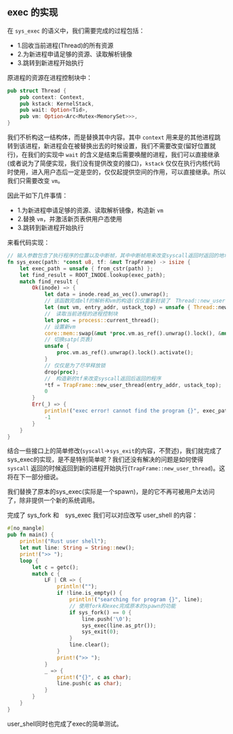 ## exec 的实现

在 `sys_exec` 的语义中，我们需要完成的过程包括：
* 1.回收当前进程(Thread)的所有资源
* 2.为新进程申请足够的资源、读取解析镜像
* 3.跳转到新进程开始执行

原进程的资源在进程控制块中：

```rust
pub struct Thread {
    pub context: Context,
    pub kstack: KernelStack,
    pub wait: Option<Tid>,
    pub vm: Option<Arc<Mutex<MemorySet>>>,
}
```

我们不析构这一结构体，而是替换其中内容。其中 `context` 用来是的其他进程跳转到该进程，新进程会在被替换出去的时候设置，我们不需要改变(留好位置就行)，在我们的实现中 `wait` 的含义是结束后需要唤醒的进程，我们可以直接继承(或者说为了简便实现，我们没有提供改变的接口)，`kstack` 仅仅在执行内核代码时使用，进入用户态后一定是空的，仅仅起提供空间的作用，可以直接继承。所以我们只需要改变 `vm`。

因此干如下几件事情：
* 1.为新进程申请足够的资源、读取解析镜像，构造新 `vm`
* 2.替换 `vm`，并激活新页表供用户态使用
* 3.跳转到新进程开始执行

来看代码实现：

```rust
// 输入参数包含了执行程序的位置以及中断帧，其中中断帧用来改变syscall返回时返回的地址
fn sys_exec(path: *const u8, tf: &mut TrapFrame) -> isize {
    let exec_path = unsafe { from_cstr(path) };
    let find_result = ROOT_INODE.lookup(exec_path);
    match find_result {
        Ok(inode) => {
            let data = inode.read_as_vec().unwrap();
            // 该函数完成elf的解析和vm的构造(仅仅重新封装了　Thread::new_user 的部分实现), entry_addr 是新程序的入口地址，ustack_top是用户栈栈顶
            let (mut vm, entry_addr, ustack_top) = unsafe { Thread::new_user_vm(data.as_slice()) };
            //　读取当前进程的进程控制块
            let proc = process::current_thread();
            // 设置新vm
            core::mem::swap(&mut *proc.vm.as_ref().unwrap().lock(), &mut vm);
            // 切换satp(页表)
            unsafe {
                proc.vm.as_ref().unwrap().lock().activate();
            }
            // 仅仅是为了尽早释放锁
            drop(proc);
            //　构造新的tf来改变syscall返回后返回的程序
            *tf = TrapFrame::new_user_thread(entry_addr, ustack_top);
            0
        }
        Err(_) => {
            println!("exec error! cannot find the program {}", exec_path);
            -1
        }
    }
}
```

结合一些接口上的简单修改(`syscall`->`sys_exit`的内容，不赘述)，我们就完成了sys_exec的实现，是不是特别简单呢？我们还没有解决的问题是如何使得 `syscall` 返回的时候返回到新的进程开始执行(`TrapFrame::new_user_thread`)。这将在下一部分细说。

我们替换了原本的sys_exec(实际是一个spawn)，是的它不再可被用户太访问了，除非提供一个新的系统调用。

完成了 sys_fork 和　sys_exec 我们可以对应改写 user_shell 的内容：

```rust
#[no_mangle]
pub fn main() {
    println!("Rust user shell");
    let mut line: String = String::new();
    print!(">> ");
    loop {
        let c = getc();
        match c {
            LF | CR => {
                println!("");
                if !line.is_empty() {
                    println!("searching for program {}", line);
                    // 使用fork和exec完成原本的spawn的功能
                    if sys_fork() == 0 {
                        line.push('\0');
                        sys_exec(line.as_ptr());
                        sys_exit(0);
                    }
                    line.clear();
                }
                print!(">> ");
            }
            _ => {
                print!("{}", c as char);
                line.push(c as char);
            }
        }
    }
}
```

user_shell同时也完成了exec的简单测试。
